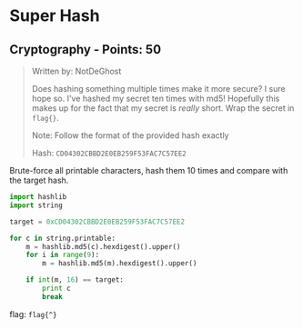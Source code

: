 # Super Hash

## Cryptography - Points: 50

> Written by: NotDeGhost
>
> 
>
> Does hashing something multiple times make it more secure? I sure hope so. I've hashed my secret ten times with md5! Hopefully this makes up for the fact that my secret is *really* short. Wrap the secret in `flag{}`.
>
> 
>
> Note: Follow the format of the provided hash exactly
>
> 
>
> Hash: `CD04302CBBD2E0EB259F53FAC7C57EE2`
>

Brute-force all printable characters, hash them 10 times and compare with the target hash.

```python
import hashlib
import string

target = 0xCD04302CBBD2E0EB259F53FAC7C57EE2

for c in string.printable:
	m = hashlib.md5(c).hexdigest().upper()
	for i in range(9):
		m = hashlib.md5(m).hexdigest().upper()

	if int(m, 16) == target:
		print c
		break
```

flag: `flag{^}`